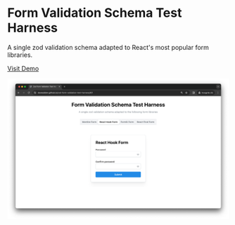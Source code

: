 # Form Validation Schema Test Harness

A single zod validation schema adapted to React's most popular form libraries.

[Visit Demo](https://daveodden.github.io/zod-form-validation-test-harness/)

![app](./docs/ui/screenshot.png)
